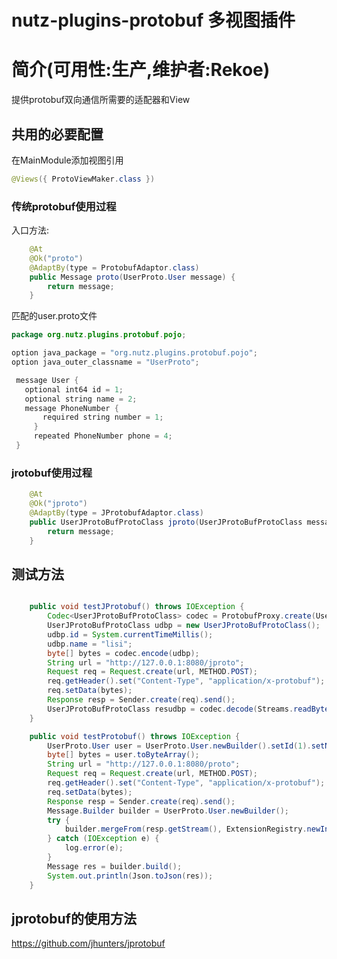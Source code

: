 # nutz-plugins-protobuf 多视图插件

简介(可用性:生产,维护者:Rekoe)
==================================

提供protobuf双向通信所需要的适配器和View

## 共用的必要配置

在MainModule添加视图引用

```java
@Views({ ProtoViewMaker.class })
```

### 传统protobuf使用过程 ###

入口方法:

```java
	@At
	@Ok("proto")
	@AdaptBy(type = ProtobufAdaptor.class)
	public Message proto(UserProto.User message) {
		return message;
	}

```

匹配的user.proto文件

```java
package org.nutz.plugins.protobuf.pojo;

option java_package = "org.nutz.plugins.protobuf.pojo";
option java_outer_classname = "UserProto";

 message User {
   optional int64 id = 1;
   optional string name = 2;
   message PhoneNumber {
       required string number = 1;
     }
     repeated PhoneNumber phone = 4;
 }

```

### jrotobuf使用过程 ###

```java
	@At
	@Ok("jproto")
	@AdaptBy(type = JProtobufAdaptor.class)
	public UserJProtoBufProtoClass jproto(UserJProtoBufProtoClass message) {
		return message;
	}

```

## 测试方法 ##

```java

	public void testJProtobuf() throws IOException {
		Codec<UserJProtoBufProtoClass> codec = ProtobufProxy.create(UserJProtoBufProtoClass.class);
		UserJProtoBufProtoClass udbp = new UserJProtoBufProtoClass();
		udbp.id = System.currentTimeMillis();
		udbp.name = "lisi";
		byte[] bytes = codec.encode(udbp);
		String url = "http://127.0.0.1:8080/jproto";
		Request req = Request.create(url, METHOD.POST);
		req.getHeader().set("Content-Type", "application/x-protobuf");
		req.setData(bytes);
		Response resp = Sender.create(req).send();
		UserJProtoBufProtoClass resudbp = codec.decode(Streams.readBytes(resp.getStream()));
	}

	public void testProtobuf() throws IOException {
		UserProto.User user = UserProto.User.newBuilder().setId(1).setName("zhangsan").build();
		byte[] bytes = user.toByteArray();
		String url = "http://127.0.0.1:8080/proto";
		Request req = Request.create(url, METHOD.POST);
		req.getHeader().set("Content-Type", "application/x-protobuf");
		req.setData(bytes);
		Response resp = Sender.create(req).send();
		Message.Builder builder = UserProto.User.newBuilder();
		try {
			builder.mergeFrom(resp.getStream(), ExtensionRegistry.newInstance());
		} catch (IOException e) {
			log.error(e);
		}
		Message res = builder.build();
		System.out.println(Json.toJson(res));
	}
```

## jprotobuf的使用方法

https://github.com/jhunters/jprotobuf
